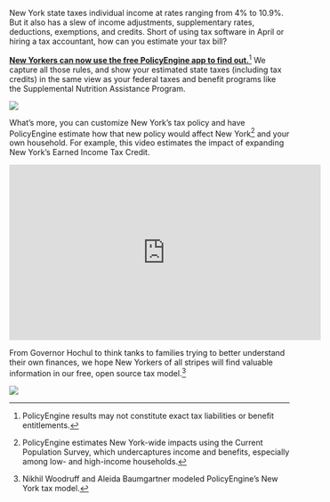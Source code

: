 New York state taxes individual income at rates ranging from 4% to 10.9%. But it also has a slew of income adjustments, supplementary rates, deductions, exemptions, and credits. Short of using tax software in April or hiring a tax accountant, how can you estimate your tax bill?

[**New Yorkers can now use the free PolicyEngine app to find out.**](http://policyengine.org)[^1] We capture all those rules, and show your estimated state taxes (including tax credits) in the same view as your federal taxes and benefit programs like the Supplemental Nutrition Assistance Program.

![](https://cdn-images-1.medium.com/max/3200/0*sqsx67qxDSL6WpYE)

What’s more, you can customize New York’s tax policy and have PolicyEngine estimate how that new policy would affect New York[^2] and your own household. For example, this video estimates the impact of expanding New York’s Earned Income Tax Credit.

<center><iframe width="560" height="315" src="https://www.youtube.com/embed/jZUC9PrZe4Q" frameborder="0" allowfullscreen></iframe></center>

From Governor Hochul to think tanks to families trying to better understand their own finances, we hope New Yorkers of all stripes will find valuable information in our free, open source tax model.[^3]

![](https://cdn-images-1.medium.com/max/5868/1*TUzMiSu3Z9ktiA5_9syB-Q.png)

[^1]: PolicyEngine results may not constitute exact tax liabilities or benefit entitlements.
[^2]: PolicyEngine estimates New York-wide impacts using the Current Population Survey, which undercaptures income and benefits, especially among low- and high-income households.
[^3]: Nikhil Woodruff and Aleida Baumgartner modeled PolicyEngine’s New York tax model.

